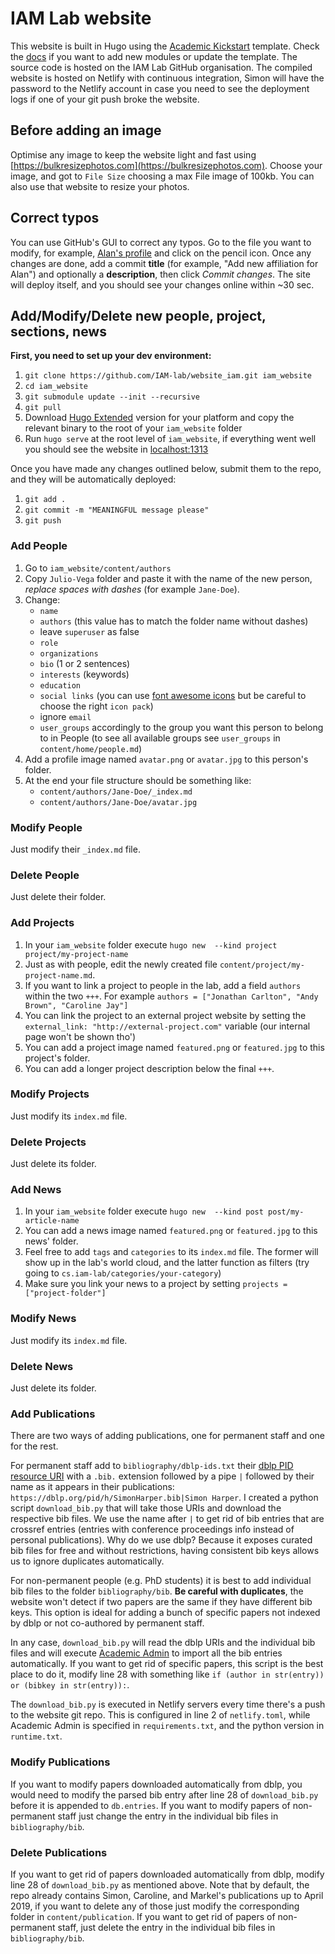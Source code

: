 # IAM Lab website

This website is built in Hugo using the [Academic Kickstart](https://sourcethemes.com/academic/) template. Check the [docs](https://sourcethemes.com/academic/docs/page-builder/) if you want to add new modules or update the template. The source code is hosted on the IAM Lab GitHub organisation. The compiled website is hosted on Netlify with continuous integration, Simon will have the password to the Netlify account in case you need to see the deployment logs if one of your git push broke the website.

## Before adding an image
Optimise any image to keep the website light and fast using [https://bulkresizephotos.com](https://bulkresizephotos.com). Choose your image, and got to `File Size` choosing a max File image of 100kb. You can also use that website to resize your photos.

## Correct typos

You can use GitHub's GUI to correct any typos. Go to the file you want to modify, for example, [Alan's profile](https://github.com/IAM-lab/website_iam/blob/master/content/authors/Alan-Davies/_index.md) and click on the pencil icon. Once any changes are done, add a commit **title** (for example, "Add new affiliation for Alan") and optionally a **description**, then click _Commit changes_. The site will deploy itself, and you should see your changes online within ~30 sec.

## Add/Modify/Delete new people, project, sections, news

**First, you need to set up your dev environment:**

1. `git clone https://github.com/IAM-lab/website_iam.git iam_website`
2. `cd iam_website`
3. `git submodule update --init --recursive`
4. `git pull`
5. Download [Hugo Extended](https://github.com/gohugoio/hugo/releases) version for your platform and copy the relevant binary to the root of your `iam_website` folder
6. Run `hugo serve` at the root level of `iam_website`, if everything went well you should see the website in [localhost:1313](http://localhost:1313)

Once you have made any changes outlined below, submit them to the repo, and they will be automatically deployed:

1. `git add .`
2. `git commit -m "MEANINGFUL message please"`
3. `git push`

### Add People

1. Go to `iam_website/content/authors`
2. Copy `Julio-Vega` folder and paste it with the name of the new person, _replace spaces with dashes_ (for example `Jane-Doe`).
3. Change:
   -  `name`
   -  `authors` (this value has to match the folder name without dashes)
   -  leave `superuser` as false
   -  `role`
   -  `organizations`
   -  `bio` (1 or 2 sentences)
   -  `interests` (keywords)
   -  `education`
   -  `social links` (you can use [font awesome icons](https://fontawesome.com/icons?d=gallery) but be careful to choose the right `icon pack`)
   -  ignore `email`
   -  `user_groups` accordingly to the group you want this person to belong to in People (to see all available groups see `user_groups` in `content/home/people.md`)
4.  Add a profile image named `avatar.png` or `avatar.jpg` to this person's folder.
5.  At the end your file structure should be something like:
    - `content/authors/Jane-Doe/_index.md`
    - `content/authors/Jane-Doe/avatar.jpg`

### Modify People

Just modify their `_index.md` file.

### Delete People

Just delete their folder.

### Add Projects

1. In your `iam_website` folder execute `hugo new  --kind project project/my-project-name`
2. Just as with people, edit the newly created file `content/project/my-project-name.md`.
3. If you want to link a project to people in the lab, add a field `authors` within the two `+++`. For example `authors = ["Jonathan Carlton", "Andy Brown", "Caroline Jay"]`
4. You can link the project to an external project website by setting the `external_link: "http://external-project.com"` variable (our internal page won't be shown tho')
5. You can add a project image named `featured.png` or `featured.jpg` to this project's folder.
6.  You can add a longer project description below the final `+++`.

### Modify Projects

Just modify its `index.md` file.

### Delete Projects

Just delete its folder.

### Add News

1. In your `iam_website` folder execute `hugo new  --kind post post/my-article-name`
2. You can add a news image named `featured.png` or `featured.jpg` to this news' folder.
3. Feel free to add `tags` and `categories`  to its `index.md` file. The former will show up in the lab's world cloud, and the latter function as filters (try going to `cs.iam-lab/categories/your-category`)
4. Make sure you link your news to a project by setting `projects = ["project-folder"]`

### Modify News
Just modify its `index.md` file.

### Delete News

Just delete its folder.

### Add Publications

There are two ways of adding publications, one for permanent staff and one for the rest.

For permanent staff add to `bibliography/dblp-ids.txt` their [dblp PID resource URI](https://dblp.uni-trier.de/faq/17334565.html) with a `.bib.` extension followed by a pipe `|` followed by their name as it appears in their publications: `https://dblp.org/pid/h/SimonHarper.bib|Simon Harper`. I created a python script `download_bib.py` that will take those URIs and download the respective bib files. We use the name after `|` to get rid of bib entries that are crossref entries (entries with conference proceedings info instead of personal publications). Why do we use dblp? Because it exposes curated bib files for free and without restrictions, having consistent bib keys allows us to ignore duplicates automatically.

For non-permanent people (e.g. PhD students) it is best to add individual bib files to the folder `bibliography/bib`. **Be careful with duplicates**, the website won't detect if two papers are the same if they have different bib keys. This option is ideal for adding a bunch of specific papers not indexed by dblp or not co-authored by permanent staff.

In any case, `download_bib.py` will read the dblp URIs and the individual bib files and will execute [Academic Admin](https://github.com/sourcethemes/academic-admin) to import all the bib entries automatically. If you want to get rid of specific papers, this script is the best place to do it, modify line 28 with something like `if (author in str(entry)) or (bibkey in str(entry)):`.

The `download_bib.py` is executed in Netlify servers every time there's a push to the website git repo. This is configured in line 2 of `netlify.toml`, while Academic Admin is specified in `requirements.txt`, and the python version in `runtime.txt`.

### Modify Publications

If you want to modify papers downloaded automatically from dblp, you would need to modify the parsed bib entry after line 28 of `download_bib.py` before it is appended to `db.entries`. If you want to modify papers of non-permanent staff just change the entry in the individual bib files in `bibliography/bib`.

### Delete Publications

If you want to get rid of papers downloaded automatically from dblp, modify line 28 of `download_bib.py` as mentioned above. Note that by default, the repo already contains Simon, Caroline, and Markel's publications up to April 2019, if you want to delete any of those just modify the corresponding folder in `content/publication`. If you want to get rid of papers of non-permanent staff, just delete the entry in the individual bib files in `bibliography/bib`.